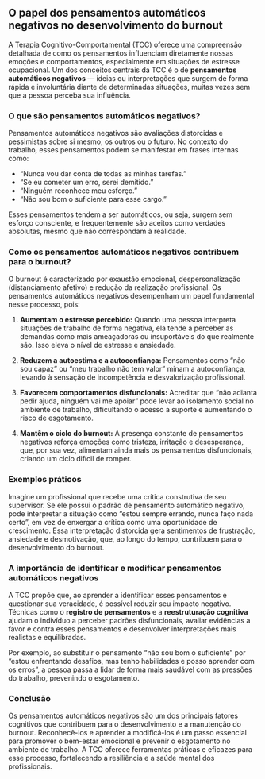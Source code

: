 ## O papel dos pensamentos automáticos negativos no desenvolvimento do burnout

A Terapia Cognitivo-Comportamental (TCC) oferece uma compreensão detalhada de como os pensamentos influenciam diretamente nossas emoções e comportamentos, especialmente em situações de estresse ocupacional. Um dos conceitos centrais da TCC é o de **pensamentos automáticos negativos** — ideias ou interpretações que surgem de forma rápida e involuntária diante de determinadas situações, muitas vezes sem que a pessoa perceba sua influência.

### O que são pensamentos automáticos negativos?

Pensamentos automáticos negativos são avaliações distorcidas e pessimistas sobre si mesmo, os outros ou o futuro. No contexto do trabalho, esses pensamentos podem se manifestar em frases internas como:

- “Nunca vou dar conta de todas as minhas tarefas.”
- “Se eu cometer um erro, serei demitido.”
- “Ninguém reconhece meu esforço.”
- “Não sou bom o suficiente para esse cargo.”

Esses pensamentos tendem a ser automáticos, ou seja, surgem sem esforço consciente, e frequentemente são aceitos como verdades absolutas, mesmo que não correspondam à realidade.

### Como os pensamentos automáticos negativos contribuem para o burnout?

O burnout é caracterizado por exaustão emocional, despersonalização (distanciamento afetivo) e redução da realização profissional. Os pensamentos automáticos negativos desempenham um papel fundamental nesse processo, pois:

1. **Aumentam o estresse percebido:** Quando uma pessoa interpreta situações de trabalho de forma negativa, ela tende a perceber as demandas como mais ameaçadoras ou insuportáveis do que realmente são. Isso eleva o nível de estresse e ansiedade.

2. **Reduzem a autoestima e a autoconfiança:** Pensamentos como “não sou capaz” ou “meu trabalho não tem valor” minam a autoconfiança, levando à sensação de incompetência e desvalorização profissional.

3. **Favorecem comportamentos disfuncionais:** Acreditar que “não adianta pedir ajuda, ninguém vai me apoiar” pode levar ao isolamento social no ambiente de trabalho, dificultando o acesso a suporte e aumentando o risco de esgotamento.

4. **Mantêm o ciclo do burnout:** A presença constante de pensamentos negativos reforça emoções como tristeza, irritação e desesperança, que, por sua vez, alimentam ainda mais os pensamentos disfuncionais, criando um ciclo difícil de romper.

### Exemplos práticos

Imagine um profissional que recebe uma crítica construtiva de seu supervisor. Se ele possui o padrão de pensamento automático negativo, pode interpretar a situação como “estou sempre errando, nunca faço nada certo”, em vez de enxergar a crítica como uma oportunidade de crescimento. Essa interpretação distorcida gera sentimentos de frustração, ansiedade e desmotivação, que, ao longo do tempo, contribuem para o desenvolvimento do burnout.

### A importância de identificar e modificar pensamentos automáticos negativos

A TCC propõe que, ao aprender a identificar esses pensamentos e questionar sua veracidade, é possível reduzir seu impacto negativo. Técnicas como o **registro de pensamentos** e a **reestruturação cognitiva** ajudam o indivíduo a perceber padrões disfuncionais, avaliar evidências a favor e contra esses pensamentos e desenvolver interpretações mais realistas e equilibradas.

Por exemplo, ao substituir o pensamento “não sou bom o suficiente” por “estou enfrentando desafios, mas tenho habilidades e posso aprender com os erros”, a pessoa passa a lidar de forma mais saudável com as pressões do trabalho, prevenindo o esgotamento.

### Conclusão

Os pensamentos automáticos negativos são um dos principais fatores cognitivos que contribuem para o desenvolvimento e a manutenção do burnout. Reconhecê-los e aprender a modificá-los é um passo essencial para promover o bem-estar emocional e prevenir o esgotamento no ambiente de trabalho. A TCC oferece ferramentas práticas e eficazes para esse processo, fortalecendo a resiliência e a saúde mental dos profissionais.